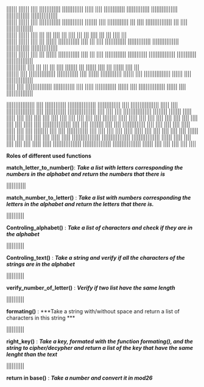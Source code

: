 

||||||         ||||||   ||||   ||||||||||||      ||||||||||||   |||||      ||||   ||||||||||||   |||||||||||||     |||||||||||||||   |||||||||||||    |||||||||||||||  
 ||||||       ||||||    ||||   ||||||||||||      ||||||||||||   |||||||    ||||   ||||||||||||   |||      ||||     |||||||||||||||   |||      ||||    |||||||||||||||   
  ||||||     ||||||     ||||   |||               |||            |||| |||   ||||   |||            |||      ||||     |||               |||      ||||    |||               
   ||||||   ||||||      ||||   |||      ||||||   ||||||||||||   ||||  |||  ||||   ||||||||||||   |||||||||||||     |||||||||||||||   |||||||||||||    |||||||||||||||   
    |||||| ||||||       ||||   |||      ||||||   ||||||||||||   ||||   ||| ||||   ||||||||||||   |||||||||||       |||||||||||||||   |||||||||||      |||||||||||||||  
     |||||||||||        ||||   |||         |||   |||            ||||    |||||||   |||            ||||||  ||||      |||               ||||||   ||||    |||               
       |||||||          ||||   |||||||||||||||   ||||||||||||   ||||     ||||||   ||||||||||||   ||||||    ||||    |||||||||||||||   ||||||    ||||   |||||||||||||||   
        |||||           ||||   |||||||||||||||   ||||||||||||   ||||      |||||   ||||||||||||   ||||||     ||||   |||||||||||||||   ||||||     ||||  |||||||||||||||   



||||||||||||||||     ||||                 ||||||||||||         ||||||||||||||||     |||||||||||||        ||||     ||||||||||||||||     |||||          ||||
||||||||||||||||     ||||                 ||||||||||||         ||||||||||||||||     ||||     ||||        ||||     ||||||||||||||||     ||||||||    |||||||
|||||      |||||     ||||                 ||||                 ||||        ||||     ||||     ||||        ||||           ||||           ||||  |||| ||||||||
|||||      |||||     ||||                 ||||                 ||||        ||||     ||||     ||||        ||||           ||||           ||||    |||||  ||||
||||||||||||||||     ||||                 ||||    ||||||||     ||||        ||||     |||||||||||||        ||||           ||||           ||||           ||||
|||||      |||||     ||||                 ||||    ||||||||     ||||        ||||     ||||||||||||         ||||           ||||           ||||           ||||
|||||      |||||     ||||                 ||||        ||||     ||||        ||||     ||||||  |||||        ||||           ||||           ||||           ||||
|||||      |||||     ||||||||||||||||     ||||||||||||||||     ||||||||||||||||     ||||||    |||||      ||||           ||||           ||||           ||||
|||||      |||||     ||||||||||||||||     ||||||||||||||||     ||||||||||||||||     ||||||      ||||     ||||           ||||           ||||           ||||





**Roles of different used functions**


**match_letter_to_number()**: ***Take a list with letters corresponding the numbers in the alphabet and return the numbers that there is***

|||||||||||

**match_number_to_letter()** : ***Take a list with numbers corresponding the letters in the alphabet and return the letters that there is.***

||||||||||

**Controling_alphabet()** : ***Take a list of characters and check if they are in the alphabet***

||||||||||

**Controling_text()** : ***Take a string and verify if all the characters of the strings are in the alphabet***

||||||||||

**verify_number_of_letter()** : ***Verify if two list have the same length***

||||||||||

**formating()** : ***Take a string with/without space and return a list of characters in this string ***

||||||||||

**right_key()** : ***Take a key, formated with the function formating(), and the string to cipher/decypher and return a list of the key that have the same lenght than the text***

||||||||||

**return in base()** : ***Take a number and convert it in mod26***